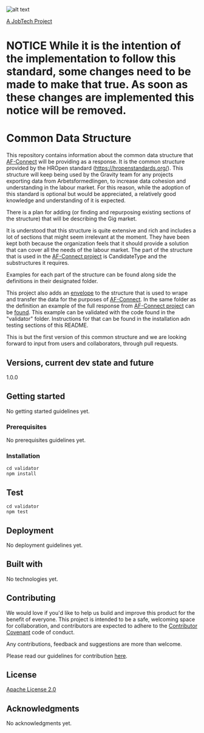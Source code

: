![alt text][logo]

[logo]: https://github.com/MagnumOpuses/project-meta/blob/master/img/jobtechdev_black.png "JobTech dev logo"

[A JobTech Project](https://www.jobtechdev.se)

# __NOTICE__ While it is the intention of the implementation to follow this standard, some changes need to be made to make that true. As soon as these changes are implemented this notice will be removed.

# Common Data Structure

This repository contains information about the common data structure that [AF-Connect](https://github.com/MagnumOpuses/af-connect) will be providing as a response.
It is the common structure provided by the HROpen standard (https://hropenstandards.org/).
This structure will keep being used by the Gravity team for any projects exporting data from Arbetsformedlingen, to increase data cohesion and understanding in the labour market. For this reason, while the adoption of this standard is optional but would be appreciated, a relatively good knowledge and understanding of it is expected. 

There is a plan for adding (or finding and repurposing existing sections of the structure) that will be describing the Gig market.

It is understood that this structure is quite extensive and rich and includes a lot of sections that might seem irrelevant at the moment. They have been kept both because the organization feels that it should provide a solution that can cover all the needs of the labour market. The part of the structure that is used in the [AF-Connect project](https://github.com/MagnumOpuses/af-connect) is CandidateType and the substructures it requires. 

Examples for each part of the structure can be found along side the definitions in their designated folder.

This project also adds an [envelope](https://github.com/MagnumOpuses/common-cv-model/tree/master/envelope) to the structure that is used to wrape and transfer the data for the purposes of [AF-Connect](https://github.com/MagnumOpuses/af-connect). In the same folder as the definition an example of the full response from [AF-Connect project](https://github.com/MagnumOpuses/af-connect) can be [found](https://github.com/MagnumOpuses/common-cv-model/blob/master/envelope/example_WithHROpen421.json). This example can be validated with the code found in the "validator" folder. Instructions for that can be found in the installation adn testing sections of this README. 

This is but the first version of this common structure and we are looking forward to input from users and collaborators, through pull requests.

## Versions, current dev state and future

1.0.0

## Getting started

No getting started guidelines yet.

### Prerequisites

No prerequisites guidelines yet.

### Installation

```
cd validator
npm install
```

## Test

```
cd validator
npm test
```

## Deployment

No deployment guidelines yet.

## Built with

No technologies yet.

## Contributing

We would love if you'd like to help us build and improve this product for the benefit of everyone. This project is intended to be a safe, welcoming space for collaboration, and contributors are expected to adhere to the [Contributor Covenant](http://contributor-covenant.org/) code of conduct.

Any contributions, feedback and suggestions are more than welcome.

Please read our guidelines for contribution [here](CONTRIBUTING_TEMPLATE.md).

## License

[Apache License 2.0](LICENSE.md)

## Acknowledgments

No acknowledgments yet.

```

```
